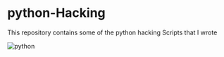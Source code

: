 # python-Hacking
This repository contains some of the python hacking Scripts that I wrote





![python](https://user-images.githubusercontent.com/45119497/222168026-a68f2086-8557-4ba1-8105-0689ff2f9f3a.png)
